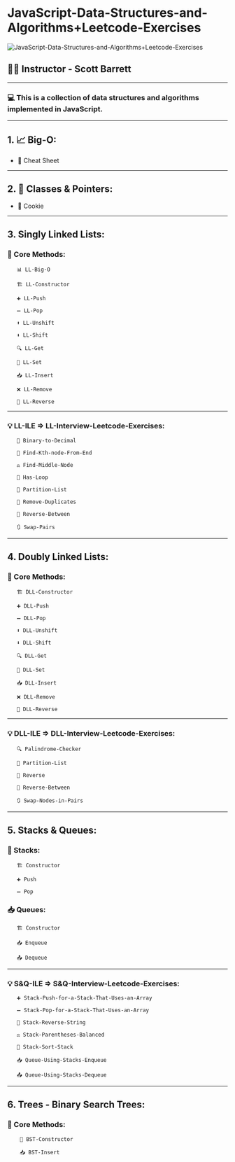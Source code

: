 ﻿# JavaScript-Data-Structures-and-Algorithms+Leetcode-Exercises

![JavaScript-Data-Structures-and-Algorithms+Leetcode-Exercises](https://img-c.udemycdn.com/course/750x422/3406816_0ea7_10.jpg)

  ## 👨‍🏫 Instructor - Scott Barrett

***

### 💻 This is a collection of data structures and algorithms implemented in JavaScript.

***

## 1. 📈 Big-O:

   - 📄 Cheat Sheet

***

## 2. 🧱 Classes & Pointers:

   - 🍪 Cookie

***
   
## 3. Singly Linked Lists:

   ### 📘 Core Methods:

       📊 LL-Big-O

       🏗️ LL-Constructor

       ➕ LL-Push

       ➖ LL-Pop

       ⬆️ LL-Unshift

       ⬇️ LL-Shift

       🔍 LL-Get

       📝 LL-Set

       📥 LL-Insert

       ❌ LL-Remove

       🔁 LL-Reverse
      
***

   ### 💡 LL-ILE => LL-Interview-Leetcode-Exercises:

       🔢 Binary-to-Decimal  

       🎯 Find-Kth-node-From-End 

       ⚖️ Find-Middle-Node  

       🔁 Has-Loop  

       🧩 Partition-List  

       🚫 Remove-Duplicates  

       🔄 Reverse-Between  

       🔃 Swap-Pairs  

***

## 4. Doubly Linked Lists:

   ### 📘 Core Methods:

       🏗️ DLL-Constructor

       ➕ DLL-Push

       ➖ DLL-Pop

       ⬆️ DLL-Unshift

       ⬇️ DLL-Shift

       🔍 DLL-Get

       📝 DLL-Set

       📥 DLL-Insert

       ❌ DLL-Remove

       🔁 DLL-Reverse

***

   ### 💡 DLL-ILE => DLL-Interview-Leetcode-Exercises:
   
       🔍 Palindrome-Checker  

       🧩 Partition-List  

       🔁 Reverse  

       🔄 Reverse-Between  

       🔃 Swap-Nodes-in-Pairs  

***

## 5. Stacks & Queues:

   ### 🥞 Stacks: 

       🏗️ Constructor

       ➕ Push

       ➖ Pop

   ### 📥 Queues:

       🏗️ Constructor

       📥 Enqueue

       📤 Dequeue

***

   ### 💡 S&Q-ILE => S&Q-Interview-Leetcode-Exercises:

       ➕ Stack-Push-for-a-Stack-That-Uses-an-Array  

       ➖ Stack-Pop-for-a-Stack-That-Uses-an-Array 

       🔁 Stack-Reverse-String  

       ⚖️ Stack-Parentheses-Balanced  

       🧮 Stack-Sort-Stack  

       📥 Queue-Using-Stacks-Enqueue  

       📤 Queue-Using-Stacks-Dequeue  

***

## 6. Trees - <BST> Binary Search Trees:

   ### 📘 Core Methods:

        🧩 BST-Constructor

        📥 BST-Insert